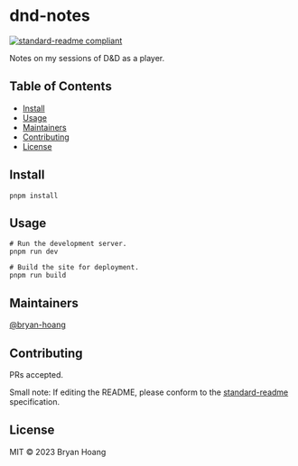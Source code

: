 # dnd-notes

[![standard-readme compliant](https://img.shields.io/badge/standard--readme-OK-green.svg?style=flat-square)](https://github.com/RichardLitt/standard-readme)

Notes on my sessions of D&amp;D as a player.

## Table of Contents

- [Install](#install)
- [Usage](#usage)
- [Maintainers](#maintainers)
- [Contributing](#contributing)
- [License](#license)

## Install

```console
pnpm install
```

## Usage

```console
# Run the development server.
pnpm run dev

# Build the site for deployment.
pnpm run build
```

## Maintainers

[@bryan-hoang](https://github.com/@bryan-hoang)

## Contributing

PRs accepted.

Small note: If editing the README, please conform to the
[standard-readme](https://github.com/RichardLitt/standard-readme) specification.

## License

MIT © 2023 Bryan Hoang
